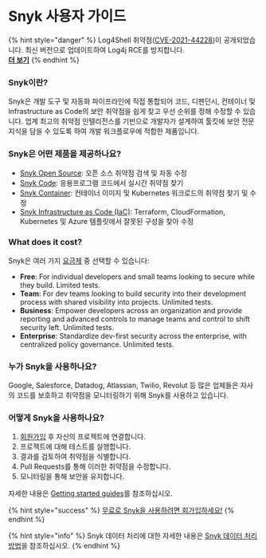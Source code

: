 # Snyk 사용자 가이드

{% hint style="danger" %}
Log4Shell 취약점([CVE-2021-44228](https://security.snyk.io/vuln/SNYK-JAVA-ORGAPACHELOGGINGLOG4J-2314720))이 공개되었습니다. 최신 버전으로 업데이트하여 Log4j RCE를 방지합니다.\
[**더 보기**](https://snyk.io/blog/log4j-rce-log4shell-vulnerability-cve-2021-4428/)
{% endhint %}

### **Snyk**이란?

Snyk은 개발 도구 및 자동화 파이프라인에 직접 통합되어 코드, 디펜던시, 컨테이너 및 Infrastructure as Code의 보안 취약점을 쉽게 찾고 우선 순위를 정해 수정할 수 있습니다. 업계 최고의 취약점 인텔리전스를 기반으로 개발자가 설계하여 툴킷에 보안 전문 지식을 담을 수 있도록 하여 개발 워크플로우에 적합한 제품입니다.

### Snyk은 어떤 제품을 제공하나요?

* [Snyk Open Source](https://snyk.io/product/open-source-security-management/): 오픈 소스 취약점 검색 및 자동 수정
* [Snyk Code](https://snyk.io/product/snyk-code/): 응용프로그램 코드에서 실시간 취약점 찾기
* [Snyk Container](https://snyk.io/product/container-vulnerability-management/): 컨테이너 이미지 및 Kubernetes 워크로드의 취약점 찾기 및 수정
* [Snyk Infrastructure as Code (IaC)](https://snyk.io/product/infrastructure-as-code-security/): Terraform, CloudFormation, Kubernetes 및 Azure 템플릿에서 잘못된 구성을 찾아 수정

### **What does it cost?**

Snyk은 여러 가지 [요금제](https://snyk.io/plans/) 중 선택할 수 있습니다:

* **Free**: For individual developers and small teams looking to secure while they build. Limited tests.
* **Team**: For dev teams looking to build security into their development process with shared visibility into projects. Unlimited tests.
* **Business**: Empower developers across an organization and provide reporting and advanced controls to manage teams and control to shift security left. Unlimited tests.
* **Enterprise**: Standardize dev-first security across the enterprise, with centralized policy governance. Unlimited tests.

### 누가 Snyk을 사용하나요?

Google, Salesforce, Datadog, Atlassian, Twilio, Revolut 등 많은 업체들은 자사의 코드를 보호하고 취약점을 모니터링하기 위해 Snyk를 사용하고 있습니다.

### 어떻게 Snyk을 사용하나요?

1. [회원가입](https://snyk.io/login?cta=sign-up\&loc=nav\&page=support\_docs\_page) 후 자신의 프로젝트에 연결합니다.
2. 프로젝트에 대해 테스트를 실행합니다.
3. 결과를 검토하여 취약점을 식별합니다.
4. Pull Requests를 통해 이러한 취약점을 수정합니다.
5. 모니터링을 통해 보안을 유지합니다.

자세한 내용은 [Getting started guides](https://docs.snyk.io/getting-started)를 참조하십시오.

{% hint style="success" %}
[무료로 Snyk을 사용하려면 회가입하세요!](https://snyk.io/login?cta=sign-up\&loc=nav\&page=support\_docs\_page)
{% endhint %}

{% hint style="info" %}
Snyk 데이터 처리에 대한 자세한 내용은 [Snyk 데이터 처리 방법](more-info/how-snyk-handles-your-data.md)을 참조하십시오.
{% endhint %}

